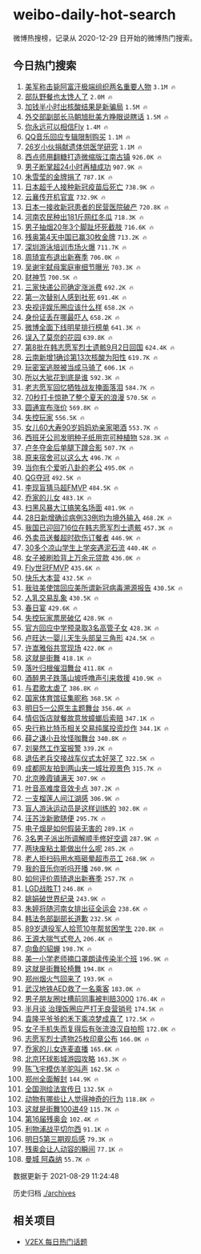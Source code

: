 # weibo-daily-hot-search

微博热搜榜，记录从 2020-12-29 日开始的微博热门搜索。

## 今日热门搜索

<!-- BEGIN -->

1. [美军称击毙阿富汗极端组织两名重要人物](https://s.weibo.com/weibo?q=%23%E7%BE%8E%E5%86%9B%E7%A7%B0%E5%87%BB%E6%AF%99%E9%98%BF%E5%AF%8C%E6%B1%97%E6%9E%81%E7%AB%AF%E7%BB%84%E7%BB%87%E4%B8%A4%E5%90%8D%E9%87%8D%E8%A6%81%E4%BA%BA%E7%89%A9%23&Refer=top) `3.1M 🔥`
1. [部队野餐也太馋人了](https://s.weibo.com/weibo?q=%23%E9%83%A8%E9%98%9F%E9%87%8E%E9%A4%90%E4%B9%9F%E5%A4%AA%E9%A6%8B%E4%BA%BA%E4%BA%86%23&Refer=top) `2.0M 🔥`
1. [加钱半小时出核酸结果是新骗局](https://s.weibo.com/weibo?q=%23%E5%8A%A0%E9%92%B1%E5%8D%8A%E5%B0%8F%E6%97%B6%E5%87%BA%E6%A0%B8%E9%85%B8%E7%BB%93%E6%9E%9C%E6%98%AF%E6%96%B0%E9%AA%97%E5%B1%80%23&Refer=top) `1.5M 🔥`
1. [外交部副部长马朝旭批美方睁眼说瞎话](https://s.weibo.com/weibo?q=%23%E5%A4%96%E4%BA%A4%E9%83%A8%E5%89%AF%E9%83%A8%E9%95%BF%E9%A9%AC%E6%9C%9D%E6%97%AD%E6%89%B9%E7%BE%8E%E6%96%B9%E7%9D%81%E7%9C%BC%E8%AF%B4%E7%9E%8E%E8%AF%9D%23&Refer=top) `1.5M 🔥`
1. [你永远可以相信Fly](https://s.weibo.com/weibo?q=%23%E4%BD%A0%E6%B0%B8%E8%BF%9C%E5%8F%AF%E4%BB%A5%E7%9B%B8%E4%BF%A1Fly%23&Refer=top) `1.4M 🔥`
1. [QQ音乐回应专辑限制购买](https://s.weibo.com/weibo?q=%23QQ%E9%9F%B3%E4%B9%90%E5%9B%9E%E5%BA%94%E4%B8%93%E8%BE%91%E9%99%90%E5%88%B6%E8%B4%AD%E4%B9%B0%23&Refer=top) `1.1M 🔥`
1. [26岁小伙捐献遗体供医学研究](https://s.weibo.com/weibo?q=%2326%E5%B2%81%E5%B0%8F%E4%BC%99%E6%8D%90%E7%8C%AE%E9%81%97%E4%BD%93%E4%BE%9B%E5%8C%BB%E5%AD%A6%E7%A0%94%E7%A9%B6%23&Refer=top) `1.1M 🔥`
1. [西点师用翻糖打造微缩版江南古镇](https://s.weibo.com/weibo?q=%23%E8%A5%BF%E7%82%B9%E5%B8%88%E7%94%A8%E7%BF%BB%E7%B3%96%E6%89%93%E9%80%A0%E5%BE%AE%E7%BC%A9%E7%89%88%E6%B1%9F%E5%8D%97%E5%8F%A4%E9%95%87%23&Refer=top) `926.0K 🔥`
1. [男子断掌超24小时再植成功](https://s.weibo.com/weibo?q=%23%E7%94%B7%E5%AD%90%E6%96%AD%E6%8E%8C%E8%B6%8524%E5%B0%8F%E6%97%B6%E5%86%8D%E6%A4%8D%E6%88%90%E5%8A%9F%23&Refer=top) `907.9K 🔥`
1. [朱雪莹的金牌捐了](https://s.weibo.com/weibo?q=%23%E6%9C%B1%E9%9B%AA%E8%8E%B9%E7%9A%84%E9%87%91%E7%89%8C%E6%8D%90%E4%BA%86%23&Refer=top) `787.1K 🔥`
1. [日本超千人接种新冠疫苗后死亡](https://s.weibo.com/weibo?q=%23%E6%97%A5%E6%9C%AC%E8%B6%85%E5%8D%83%E4%BA%BA%E6%8E%A5%E7%A7%8D%E6%96%B0%E5%86%A0%E7%96%AB%E8%8B%97%E5%90%8E%E6%AD%BB%E4%BA%A1%23&Refer=top) `738.9K 🔥`
1. [云襄传开机官宣](https://s.weibo.com/weibo?q=%23%E4%BA%91%E8%A5%84%E4%BC%A0%E5%BC%80%E6%9C%BA%E5%AE%98%E5%AE%A3%23&Refer=top) `732.9K 🔥`
1. [日本一接收新冠患者的民营医院破产](https://s.weibo.com/weibo?q=%23%E6%97%A5%E6%9C%AC%E4%B8%80%E6%8E%A5%E6%94%B6%E6%96%B0%E5%86%A0%E6%82%A3%E8%80%85%E7%9A%84%E6%B0%91%E8%90%A5%E5%8C%BB%E9%99%A2%E7%A0%B4%E4%BA%A7%23&Refer=top) `720.8K 🔥`
1. [河南农民种出181斤网红冬瓜](https://s.weibo.com/weibo?q=%23%E6%B2%B3%E5%8D%97%E5%86%9C%E6%B0%91%E7%A7%8D%E5%87%BA181%E6%96%A4%E7%BD%91%E7%BA%A2%E5%86%AC%E7%93%9C%23&Refer=top) `718.3K 🔥`
1. [男子抽烟20年3个脚趾坏死截肢](https://s.weibo.com/weibo?q=%23%E7%94%B7%E5%AD%90%E6%8A%BD%E7%83%9F20%E5%B9%B43%E4%B8%AA%E8%84%9A%E8%B6%BE%E5%9D%8F%E6%AD%BB%E6%88%AA%E8%82%A2%23&Refer=top) `716.6K 🔥`
1. [残奥第4天中国已赢30枚金牌](https://s.weibo.com/weibo?q=%23%E6%AE%8B%E5%A5%A5%E7%AC%AC4%E5%A4%A9%E4%B8%AD%E5%9B%BD%E5%B7%B2%E8%B5%A230%E6%9E%9A%E9%87%91%E7%89%8C%23&Refer=top) `713.2K 🔥`
1. [深圳游泳培训市场火爆](https://s.weibo.com/weibo?q=%E6%B7%B1%E5%9C%B3%E6%B8%B8%E6%B3%B3%E5%9F%B9%E8%AE%AD%E5%B8%82%E5%9C%BA%E7%81%AB%E7%88%86&Refer=top) `711.7K 🔥`
1. [周琦宣布退出新赛季](https://s.weibo.com/weibo?q=%23%E5%91%A8%E7%90%A6%E5%AE%A3%E5%B8%83%E9%80%80%E5%87%BA%E6%96%B0%E8%B5%9B%E5%AD%A3%23&Refer=top) `706.0K 🔥`
1. [吴谢宇弑母案庭审细节曝光](https://s.weibo.com/weibo?q=%23%E5%90%B4%E8%B0%A2%E5%AE%87%E5%BC%91%E6%AF%8D%E6%A1%88%E5%BA%AD%E5%AE%A1%E7%BB%86%E8%8A%82%E6%9B%9D%E5%85%89%23&Refer=top) `703.3K 🔥`
1. [财神节](https://s.weibo.com/weibo?q=%E8%B4%A2%E7%A5%9E%E8%8A%82&Refer=top) `700.5K 🔥`
1. [三家快递公司确定涨派费](https://s.weibo.com/weibo?q=%23%E4%B8%89%E5%AE%B6%E5%BF%AB%E9%80%92%E5%85%AC%E5%8F%B8%E7%A1%AE%E5%AE%9A%E6%B6%A8%E6%B4%BE%E8%B4%B9%23&Refer=top) `692.2K 🔥`
1. [第一次替别人感到社死](https://s.weibo.com/weibo?q=%23%E7%AC%AC%E4%B8%80%E6%AC%A1%E6%9B%BF%E5%88%AB%E4%BA%BA%E6%84%9F%E5%88%B0%E7%A4%BE%E6%AD%BB%23&Refer=top) `691.4K 🔥`
1. [央视评娱乐圈应该什么样](https://s.weibo.com/weibo?q=%23%E5%A4%AE%E8%A7%86%E8%AF%84%E5%A8%B1%E4%B9%90%E5%9C%88%E5%BA%94%E8%AF%A5%E4%BB%80%E4%B9%88%E6%A0%B7%23&Refer=top) `658.2K 🔥`
1. [身份证丢在哪最吓人](https://s.weibo.com/weibo?q=%23%E8%BA%AB%E4%BB%BD%E8%AF%81%E4%B8%A2%E5%9C%A8%E5%93%AA%E6%9C%80%E5%90%93%E4%BA%BA%23&Refer=top) `658.2K 🔥`
1. [微博全面下线明星排行榜单](https://s.weibo.com/weibo?q=%23%E5%BE%AE%E5%8D%9A%E5%85%A8%E9%9D%A2%E4%B8%8B%E7%BA%BF%E6%98%8E%E6%98%9F%E6%8E%92%E8%A1%8C%E6%A6%9C%E5%8D%95%23&Refer=top) `641.3K 🔥`
1. [误入了莫奈的花园](https://s.weibo.com/weibo?q=%23%E8%AF%AF%E5%85%A5%E4%BA%86%E8%8E%AB%E5%A5%88%E7%9A%84%E8%8A%B1%E5%9B%AD%23&Refer=top) `639.8K 🔥`
1. [第8批在韩志愿军烈士遗骸9月2日回国](https://s.weibo.com/weibo?q=%23%E7%AC%AC8%E6%89%B9%E5%9C%A8%E9%9F%A9%E5%BF%97%E6%84%BF%E5%86%9B%E7%83%88%E5%A3%AB%E9%81%97%E9%AA%B89%E6%9C%882%E6%97%A5%E5%9B%9E%E5%9B%BD%23&Refer=top) `624.4K 🔥`
1. [云南新增1确诊第13次核酸为阳性](https://s.weibo.com/weibo?q=%23%E4%BA%91%E5%8D%97%E6%96%B0%E5%A2%9E1%E7%A1%AE%E8%AF%8A%E7%AC%AC13%E6%AC%A1%E6%A0%B8%E9%85%B8%E4%B8%BA%E9%98%B3%E6%80%A7%23&Refer=top) `619.7K 🔥`
1. [玩密室逃脱被当成马骑了](https://s.weibo.com/weibo?q=%23%E7%8E%A9%E5%AF%86%E5%AE%A4%E9%80%83%E8%84%B1%E8%A2%AB%E5%BD%93%E6%88%90%E9%A9%AC%E9%AA%91%E4%BA%86%23&Refer=top) `606.1K 🔥`
1. [所以大呲花到底是谁](https://s.weibo.com/weibo?q=%23%E6%89%80%E4%BB%A5%E5%A4%A7%E5%91%B2%E8%8A%B1%E5%88%B0%E5%BA%95%E6%98%AF%E8%B0%81%23&Refer=top) `592.3K 🔥`
1. [老志愿军回忆牺牲战友掩面落泪](https://s.weibo.com/weibo?q=%23%E8%80%81%E5%BF%97%E6%84%BF%E5%86%9B%E5%9B%9E%E5%BF%86%E7%89%BA%E7%89%B2%E6%88%98%E5%8F%8B%E6%8E%A9%E9%9D%A2%E8%90%BD%E6%B3%AA%23&Refer=top) `584.7K 🔥`
1. [70秒打卡惊艳了整个夏天的浪漫](https://s.weibo.com/weibo?q=%2370%E7%A7%92%E6%89%93%E5%8D%A1%E6%83%8A%E8%89%B3%E4%BA%86%E6%95%B4%E4%B8%AA%E5%A4%8F%E5%A4%A9%E7%9A%84%E6%B5%AA%E6%BC%AB%23&Refer=top) `570.5K 🔥`
1. [圆通宣布涨价](https://s.weibo.com/weibo?q=%23%E5%9C%86%E9%80%9A%E5%AE%A3%E5%B8%83%E6%B6%A8%E4%BB%B7%23&Refer=top) `569.8K 🔥`
1. [失控玩家](https://s.weibo.com/weibo?q=%E5%A4%B1%E6%8E%A7%E7%8E%A9%E5%AE%B6&Refer=top) `556.5K 🔥`
1. [女儿60大寿90岁妈妈劝亲家喝酒](https://s.weibo.com/weibo?q=%23%E5%A5%B3%E5%84%BF60%E5%A4%A7%E5%AF%BF90%E5%B2%81%E5%A6%88%E5%A6%88%E5%8A%9D%E4%BA%B2%E5%AE%B6%E5%96%9D%E9%85%92%23&Refer=top) `553.7K 🔥`
1. [西班牙公司发明种子纸用完可种植物](https://s.weibo.com/weibo?q=%23%E8%A5%BF%E7%8F%AD%E7%89%99%E5%85%AC%E5%8F%B8%E5%8F%91%E6%98%8E%E7%A7%8D%E5%AD%90%E7%BA%B8%E7%94%A8%E5%AE%8C%E5%8F%AF%E7%A7%8D%E6%A4%8D%E7%89%A9%23&Refer=top) `528.3K 🔥`
1. [卢冬夺金后单腿下蹲合影](https://s.weibo.com/weibo?q=%23%E5%8D%A2%E5%86%AC%E5%A4%BA%E9%87%91%E5%90%8E%E5%8D%95%E8%85%BF%E4%B8%8B%E8%B9%B2%E5%90%88%E5%BD%B1%23&Refer=top) `507.7K 🔥`
1. [原来宿舍可以这么大](https://s.weibo.com/weibo?q=%23%E5%8E%9F%E6%9D%A5%E5%AE%BF%E8%88%8D%E5%8F%AF%E4%BB%A5%E8%BF%99%E4%B9%88%E5%A4%A7%23&Refer=top) `496.7K 🔥`
1. [当你有个爱听八卦的老公](https://s.weibo.com/weibo?q=%23%E5%BD%93%E4%BD%A0%E6%9C%89%E4%B8%AA%E7%88%B1%E5%90%AC%E5%85%AB%E5%8D%A6%E7%9A%84%E8%80%81%E5%85%AC%23&Refer=top) `495.0K 🔥`
1. [QG夺冠](https://s.weibo.com/weibo?q=%23QG%E5%A4%BA%E5%86%A0%23&Refer=top) `492.5K 🔥`
1. [李现盲猜马超FMVP](https://s.weibo.com/weibo?q=%23%E6%9D%8E%E7%8E%B0%E7%9B%B2%E7%8C%9C%E9%A9%AC%E8%B6%85FMVP%23&Refer=top) `484.5K 🔥`
1. [乔家的儿女](https://s.weibo.com/weibo?q=%E4%B9%94%E5%AE%B6%E7%9A%84%E5%84%BF%E5%A5%B3&Refer=top) `483.1K 🔥`
1. [扫黑风暴大江搞笑名场面](https://s.weibo.com/weibo?q=%23%E6%89%AB%E9%BB%91%E9%A3%8E%E6%9A%B4%E5%A4%A7%E6%B1%9F%E6%90%9E%E7%AC%91%E5%90%8D%E5%9C%BA%E9%9D%A2%23&Refer=top) `481.9K 🔥`
1. [28日新增确诊病例33例均为境外输入](https://s.weibo.com/weibo?q=%2328%E6%97%A5%E6%96%B0%E5%A2%9E%E7%A1%AE%E8%AF%8A%E7%97%85%E4%BE%8B33%E4%BE%8B%E5%9D%87%E4%B8%BA%E5%A2%83%E5%A4%96%E8%BE%93%E5%85%A5%23&Refer=top) `468.2K 🔥`
1. [我国已迎回716位在韩志愿军烈士遗骸](https://s.weibo.com/weibo?q=%23%E6%88%91%E5%9B%BD%E5%B7%B2%E8%BF%8E%E5%9B%9E716%E4%BD%8D%E5%9C%A8%E9%9F%A9%E5%BF%97%E6%84%BF%E5%86%9B%E7%83%88%E5%A3%AB%E9%81%97%E9%AA%B8%23&Refer=top) `457.3K 🔥`
1. [外卖员送餐超时砍伤订餐者](https://s.weibo.com/weibo?q=%23%E5%A4%96%E5%8D%96%E5%91%98%E9%80%81%E9%A4%90%E8%B6%85%E6%97%B6%E7%A0%8D%E4%BC%A4%E8%AE%A2%E9%A4%90%E8%80%85%23&Refer=top) `446.9K 🔥`
1. [30多个凉山学生上学突遇泥石流](https://s.weibo.com/weibo?q=%2330%E5%A4%9A%E4%B8%AA%E5%87%89%E5%B1%B1%E5%AD%A6%E7%94%9F%E4%B8%8A%E5%AD%A6%E7%AA%81%E9%81%87%E6%B3%A5%E7%9F%B3%E6%B5%81%23&Refer=top) `440.4K 🔥`
1. [女子被刷脸背上万余元贷款](https://s.weibo.com/weibo?q=%E5%A5%B3%E5%AD%90%E8%A2%AB%E5%88%B7%E8%84%B8%E8%83%8C%E4%B8%8A%E4%B8%87%E4%BD%99%E5%85%83%E8%B4%B7%E6%AC%BE&Refer=top) `436.0K 🔥`
1. [Fly世冠FMVP](https://s.weibo.com/weibo?q=%23Fly%E4%B8%96%E5%86%A0FMVP%23&Refer=top) `435.6K 🔥`
1. [快乐大本营](https://s.weibo.com/weibo?q=%E5%BF%AB%E4%B9%90%E5%A4%A7%E6%9C%AC%E8%90%A5&Refer=top) `432.5K 🔥`
1. [我驻美使馆回应美所谓新冠病毒溯源报告](https://s.weibo.com/weibo?q=%23%E6%88%91%E9%A9%BB%E7%BE%8E%E4%BD%BF%E9%A6%86%E5%9B%9E%E5%BA%94%E7%BE%8E%E6%89%80%E8%B0%93%E6%96%B0%E5%86%A0%E7%97%85%E6%AF%92%E6%BA%AF%E6%BA%90%E6%8A%A5%E5%91%8A%23&Refer=top) `430.5K 🔥`
1. [人乳交易乱象](https://s.weibo.com/weibo?q=%23%E4%BA%BA%E4%B9%B3%E4%BA%A4%E6%98%93%E4%B9%B1%E8%B1%A1%23&Refer=top) `430.5K 🔥`
1. [春日宴](https://s.weibo.com/weibo?q=%E6%98%A5%E6%97%A5%E5%AE%B4&Refer=top) `429.6K 🔥`
1. [失控玩家票房破亿](https://s.weibo.com/weibo?q=%23%E5%A4%B1%E6%8E%A7%E7%8E%A9%E5%AE%B6%E7%A5%A8%E6%88%BF%E7%A0%B4%E4%BA%BF%23&Refer=top) `428.9K 🔥`
1. [官方回应中学预录取3名高管子女](https://s.weibo.com/weibo?q=%23%E5%AE%98%E6%96%B9%E5%9B%9E%E5%BA%94%E4%B8%AD%E5%AD%A6%E9%A2%84%E5%BD%95%E5%8F%963%E5%90%8D%E9%AB%98%E7%AE%A1%E5%AD%90%E5%A5%B3%23&Refer=top) `428.3K 🔥`
1. [卢旺达一婴儿天生头部呈三角形](https://s.weibo.com/weibo?q=%23%E5%8D%A2%E6%97%BA%E8%BE%BE%E4%B8%80%E5%A9%B4%E5%84%BF%E5%A4%A9%E7%94%9F%E5%A4%B4%E9%83%A8%E5%91%88%E4%B8%89%E8%A7%92%E5%BD%A2%23&Refer=top) `424.5K 🔥`
1. [许嵩雅俗共赏现场](https://s.weibo.com/weibo?q=%23%E8%AE%B8%E5%B5%A9%E9%9B%85%E4%BF%97%E5%85%B1%E8%B5%8F%E7%8E%B0%E5%9C%BA%23&Refer=top) `422.0K 🔥`
1. [这就是街舞](https://s.weibo.com/weibo?q=%E8%BF%99%E5%B0%B1%E6%98%AF%E8%A1%97%E8%88%9E&Refer=top) `418.1K 🔥`
1. [落叶归根催泪舞台](https://s.weibo.com/weibo?q=%23%E8%90%BD%E5%8F%B6%E5%BD%92%E6%A0%B9%E5%82%AC%E6%B3%AA%E8%88%9E%E5%8F%B0%23&Refer=top) `411.8K 🔥`
1. [酒醉男子跌落山坡呼噜声引来救援](https://s.weibo.com/weibo?q=%23%E9%85%92%E9%86%89%E7%94%B7%E5%AD%90%E8%B7%8C%E8%90%BD%E5%B1%B1%E5%9D%A1%E5%91%BC%E5%99%9C%E5%A3%B0%E5%BC%95%E6%9D%A5%E6%95%91%E6%8F%B4%23&Refer=top) `410.9K 🔥`
1. [与君歌太虐了](https://s.weibo.com/weibo?q=%23%E4%B8%8E%E5%90%9B%E6%AD%8C%E5%A4%AA%E8%99%90%E4%BA%86%23&Refer=top) `386.8K 🔥`
1. [国家体育馆征集昵称](https://s.weibo.com/weibo?q=%23%E5%9B%BD%E5%AE%B6%E4%BD%93%E8%82%B2%E9%A6%86%E5%BE%81%E9%9B%86%E6%98%B5%E7%A7%B0%23&Refer=top) `368.5K 🔥`
1. [明日5一公原生主题舞台](https://s.weibo.com/weibo?q=%23%E6%98%8E%E6%97%A55%E4%B8%80%E5%85%AC%E5%8E%9F%E7%94%9F%E4%B8%BB%E9%A2%98%E8%88%9E%E5%8F%B0%23&Refer=top) `356.4K 🔥`
1. [情侣饭店就餐故意放蟑螂后索赔](https://s.weibo.com/weibo?q=%23%E6%83%85%E4%BE%A3%E9%A5%AD%E5%BA%97%E5%B0%B1%E9%A4%90%E6%95%85%E6%84%8F%E6%94%BE%E8%9F%91%E8%9E%82%E5%90%8E%E7%B4%A2%E8%B5%94%23&Refer=top) `347.1K 🔥`
1. [央行称比特币相关交易纯属投资炒作](https://s.weibo.com/weibo?q=%23%E5%A4%AE%E8%A1%8C%E7%A7%B0%E6%AF%94%E7%89%B9%E5%B8%81%E7%9B%B8%E5%85%B3%E4%BA%A4%E6%98%93%E7%BA%AF%E5%B1%9E%E6%8A%95%E8%B5%84%E7%82%92%E4%BD%9C%23&Refer=top) `344.1K 🔥`
1. [薛之谦小丑妆怪咖舞台](https://s.weibo.com/weibo?q=%23%E8%96%9B%E4%B9%8B%E8%B0%A6%E5%B0%8F%E4%B8%91%E5%A6%86%E6%80%AA%E5%92%96%E8%88%9E%E5%8F%B0%23&Refer=top) `340.8K 🔥`
1. [刘昊然工作室报警](https://s.weibo.com/weibo?q=%23%E5%88%98%E6%98%8A%E7%84%B6%E5%B7%A5%E4%BD%9C%E5%AE%A4%E6%8A%A5%E8%AD%A6%23&Refer=top) `339.2K 🔥`
1. [退伍老兵交接战车仪式太好哭了](https://s.weibo.com/weibo?q=%23%E9%80%80%E4%BC%8D%E8%80%81%E5%85%B5%E4%BA%A4%E6%8E%A5%E6%88%98%E8%BD%A6%E4%BB%AA%E5%BC%8F%E5%A4%AA%E5%A5%BD%E5%93%AD%E4%BA%86%23&Refer=top) `322.5K 🔥`
1. [成都网友拍到两山夹一城壮观景色](https://s.weibo.com/weibo?q=%23%E6%88%90%E9%83%BD%E7%BD%91%E5%8F%8B%E6%8B%8D%E5%88%B0%E4%B8%A4%E5%B1%B1%E5%A4%B9%E4%B8%80%E5%9F%8E%E5%A3%AE%E8%A7%82%E6%99%AF%E8%89%B2%23&Refer=top) `315.7K 🔥`
1. [北京晚霞铺满天](https://s.weibo.com/weibo?q=%23%E5%8C%97%E4%BA%AC%E6%99%9A%E9%9C%9E%E9%93%BA%E6%BB%A1%E5%A4%A9%23&Refer=top) `307.9K 🔥`
1. [叶音高难度音效卡点](https://s.weibo.com/weibo?q=%E5%8F%B6%E9%9F%B3%E9%AB%98%E9%9A%BE%E5%BA%A6%E9%9F%B3%E6%95%88%E5%8D%A1%E7%82%B9&Refer=top) `307.2K 🔥`
1. [一支榴莲人间江湖感](https://s.weibo.com/weibo?q=%23%E4%B8%80%E6%94%AF%E6%A6%B4%E8%8E%B2%E4%BA%BA%E9%97%B4%E6%B1%9F%E6%B9%96%E6%84%9F%23&Refer=top) `306.9K 🔥`
1. [盲人游泳运动员是这样训练的](https://s.weibo.com/weibo?q=%23%E7%9B%B2%E4%BA%BA%E6%B8%B8%E6%B3%B3%E8%BF%90%E5%8A%A8%E5%91%98%E6%98%AF%E8%BF%99%E6%A0%B7%E8%AE%AD%E7%BB%83%E7%9A%84%23&Refer=top) `302.0K 🔥`
1. [汪苏泷新歌随便](https://s.weibo.com/weibo?q=%23%E6%B1%AA%E8%8B%8F%E6%B3%B7%E6%96%B0%E6%AD%8C%E9%9A%8F%E4%BE%BF%23&Refer=top) `295.7K 🔥`
1. [电子烟是如何假装无害的](https://s.weibo.com/weibo?q=%23%E7%94%B5%E5%AD%90%E7%83%9F%E6%98%AF%E5%A6%82%E4%BD%95%E5%81%87%E8%A3%85%E6%97%A0%E5%AE%B3%E7%9A%84%23&Refer=top) `289.1K 🔥`
1. [3名男子派出所调解顺手修好空调](https://s.weibo.com/weibo?q=%233%E5%90%8D%E7%94%B7%E5%AD%90%E6%B4%BE%E5%87%BA%E6%89%80%E8%B0%83%E8%A7%A3%E9%A1%BA%E6%89%8B%E4%BF%AE%E5%A5%BD%E7%A9%BA%E8%B0%83%23&Refer=top) `287.9K 🔥`
1. [两块废粘土能做出什么呢](https://s.weibo.com/weibo?q=%23%E4%B8%A4%E5%9D%97%E5%BA%9F%E7%B2%98%E5%9C%9F%E8%83%BD%E5%81%9A%E5%87%BA%E4%BB%80%E4%B9%88%E5%91%A2%23&Refer=top) `285.2K 🔥`
1. [老人拒扫码用水瓶砸晕超市员工](https://s.weibo.com/weibo?q=%23%E8%80%81%E4%BA%BA%E6%8B%92%E6%89%AB%E7%A0%81%E7%94%A8%E6%B0%B4%E7%93%B6%E7%A0%B8%E6%99%95%E8%B6%85%E5%B8%82%E5%91%98%E5%B7%A5%23&Refer=top) `268.9K 🔥`
1. [我的音乐你听吗开播](https://s.weibo.com/weibo?q=%23%E6%88%91%E7%9A%84%E9%9F%B3%E4%B9%90%E4%BD%A0%E5%90%AC%E5%90%97%E5%BC%80%E6%92%AD%23&Refer=top) `260.9K 🔥`
1. [如何评价周琦退出新赛季](https://s.weibo.com/weibo?q=%23%E5%A6%82%E4%BD%95%E8%AF%84%E4%BB%B7%E5%91%A8%E7%90%A6%E9%80%80%E5%87%BA%E6%96%B0%E8%B5%9B%E5%AD%A3%23&Refer=top) `257.7K 🔥`
1. [LGD战胜T1](https://s.weibo.com/weibo?q=LGD%E6%88%98%E8%83%9CT1&Refer=top) `246.8K 🔥`
1. [姚娟破世界纪录](https://s.weibo.com/weibo?q=%23%E5%A7%9A%E5%A8%9F%E7%A0%B4%E4%B8%96%E7%95%8C%E7%BA%AA%E5%BD%95%23&Refer=top) `243.9K 🔥`
1. [朱婷将随河南女排出征全运会](https://s.weibo.com/weibo?q=%23%E6%9C%B1%E5%A9%B7%E5%B0%86%E9%9A%8F%E6%B2%B3%E5%8D%97%E5%A5%B3%E6%8E%92%E5%87%BA%E5%BE%81%E5%85%A8%E8%BF%90%E4%BC%9A%23&Refer=top) `238.6K 🔥`
1. [韩法务部副部长道歉](https://s.weibo.com/weibo?q=%23%E9%9F%A9%E6%B3%95%E5%8A%A1%E9%83%A8%E5%89%AF%E9%83%A8%E9%95%BF%E9%81%93%E6%AD%89%23&Refer=top) `232.5K 🔥`
1. [89岁退役军人拾荒10年帮贫困学生](https://s.weibo.com/weibo?q=%2389%E5%B2%81%E9%80%80%E5%BD%B9%E5%86%9B%E4%BA%BA%E6%8B%BE%E8%8D%9210%E5%B9%B4%E5%B8%AE%E8%B4%AB%E5%9B%B0%E5%AD%A6%E7%94%9F%23&Refer=top) `220.8K 🔥`
1. [王源大喘气式夸人](https://s.weibo.com/weibo?q=%23%E7%8E%8B%E6%BA%90%E5%A4%A7%E5%96%98%E6%B0%94%E5%BC%8F%E5%A4%B8%E4%BA%BA%23&Refer=top) `206.4K 🔥`
1. [向鱼的貂蝉](https://s.weibo.com/weibo?q=%23%E5%90%91%E9%B1%BC%E7%9A%84%E8%B2%82%E8%9D%89%23&Refer=top) `198.7K 🔥`
1. [美一小学老师摘口罩朗读传染半个班](https://s.weibo.com/weibo?q=%23%E7%BE%8E%E4%B8%80%E5%B0%8F%E5%AD%A6%E8%80%81%E5%B8%88%E6%91%98%E5%8F%A3%E7%BD%A9%E6%9C%97%E8%AF%BB%E4%BC%A0%E6%9F%93%E5%8D%8A%E4%B8%AA%E7%8F%AD%23&Refer=top) `196.9K 🔥`
1. [这就是街舞轮椅舞](https://s.weibo.com/weibo?q=%E8%BF%99%E5%B0%B1%E6%98%AF%E8%A1%97%E8%88%9E%E8%BD%AE%E6%A4%85%E8%88%9E&Refer=top) `194.8K 🔥`
1. [郑州烟火气回来了](https://s.weibo.com/weibo?q=%23%E9%83%91%E5%B7%9E%E7%83%9F%E7%81%AB%E6%B0%94%E5%9B%9E%E6%9D%A5%E4%BA%86%23&Refer=top) `193.9K 🔥`
1. [武汉地铁AED救了一名乘客](https://s.weibo.com/weibo?q=%23%E6%AD%A6%E6%B1%89%E5%9C%B0%E9%93%81AED%E6%95%91%E4%BA%86%E4%B8%80%E5%90%8D%E4%B9%98%E5%AE%A2%23&Refer=top) `183.0K 🔥`
1. [男子朋友圈吐槽前同事被判赔3000](https://s.weibo.com/weibo?q=%23%E7%94%B7%E5%AD%90%E6%9C%8B%E5%8F%8B%E5%9C%88%E5%90%90%E6%A7%BD%E5%89%8D%E5%90%8C%E4%BA%8B%E8%A2%AB%E5%88%A4%E8%B5%943000%23&Refer=top) `176.4K 🔥`
1. [半月谈 治理饭圈应严打无良营销号](https://s.weibo.com/weibo?q=%E5%8D%8A%E6%9C%88%E8%B0%88%20%E6%B2%BB%E7%90%86%E9%A5%AD%E5%9C%88%E5%BA%94%E4%B8%A5%E6%89%93%E6%97%A0%E8%89%AF%E8%90%A5%E9%94%80%E5%8F%B7&Refer=top) `174.5K 🔥`
1. [袁隆平爷爷的禾下乘凉梦成真了](https://s.weibo.com/weibo?q=%23%E8%A2%81%E9%9A%86%E5%B9%B3%E7%88%B7%E7%88%B7%E7%9A%84%E7%A6%BE%E4%B8%8B%E4%B9%98%E5%87%89%E6%A2%A6%E6%88%90%E7%9C%9F%E4%BA%86%23&Refer=top) `172.5K 🔥`
1. [女子手机失而复得后有张流浪汉自拍照](https://s.weibo.com/weibo?q=%E5%A5%B3%E5%AD%90%E6%89%8B%E6%9C%BA%E5%A4%B1%E8%80%8C%E5%A4%8D%E5%BE%97%E5%90%8E%E6%9C%89%E5%BC%A0%E6%B5%81%E6%B5%AA%E6%B1%89%E8%87%AA%E6%8B%8D%E7%85%A7&Refer=top) `172.0K 🔥`
1. [志愿军烈士遗物25枚印章公布](https://s.weibo.com/weibo?q=%23%E5%BF%97%E6%84%BF%E5%86%9B%E7%83%88%E5%A3%AB%E9%81%97%E7%89%A925%E6%9E%9A%E5%8D%B0%E7%AB%A0%E5%85%AC%E5%B8%83%23&Refer=top) `166.0K 🔥`
1. [乔家的儿女连麦直播](https://s.weibo.com/weibo?q=%23%E4%B9%94%E5%AE%B6%E7%9A%84%E5%84%BF%E5%A5%B3%E8%BF%9E%E9%BA%A6%E7%9B%B4%E6%92%AD%23&Refer=top) `165.6K 🔥`
1. [北京环球影城游园攻略](https://s.weibo.com/weibo?q=%23%E5%8C%97%E4%BA%AC%E7%8E%AF%E7%90%83%E5%BD%B1%E5%9F%8E%E6%B8%B8%E5%9B%AD%E6%94%BB%E7%95%A5%23&Refer=top) `163.3K 🔥`
1. [陈飞宇模仿羊驼叫声](https://s.weibo.com/weibo?q=%23%E9%99%88%E9%A3%9E%E5%AE%87%E6%A8%A1%E4%BB%BF%E7%BE%8A%E9%A9%BC%E5%8F%AB%E5%A3%B0%23&Refer=top) `162.5K 🔥`
1. [郑州全面解封](https://s.weibo.com/weibo?q=%23%E9%83%91%E5%B7%9E%E5%85%A8%E9%9D%A2%E8%A7%A3%E5%B0%81%23&Refer=top) `144.9K 🔥`
1. [全国测绘法宣传日](https://s.weibo.com/weibo?q=%E5%85%A8%E5%9B%BD%E6%B5%8B%E7%BB%98%E6%B3%95%E5%AE%A3%E4%BC%A0%E6%97%A5&Refer=top) `132.5K 🔥`
1. [动物有哪些让人觉得神奇的行为](https://s.weibo.com/weibo?q=%23%E5%8A%A8%E7%89%A9%E6%9C%89%E5%93%AA%E4%BA%9B%E8%AE%A9%E4%BA%BA%E8%A7%89%E5%BE%97%E7%A5%9E%E5%A5%87%E7%9A%84%E8%A1%8C%E4%B8%BA%23&Refer=top) `118.8K 🔥`
1. [这就是街舞100进49](https://s.weibo.com/weibo?q=%E8%BF%99%E5%B0%B1%E6%98%AF%E8%A1%97%E8%88%9E100%E8%BF%9B49&Refer=top) `115.7K 🔥`
1. [第16届残奥会](https://s.weibo.com/weibo?q=%23%E7%AC%AC16%E5%B1%8A%E6%AE%8B%E5%A5%A5%E4%BC%9A%23&Refer=top) `102.4K 🔥`
1. [利物浦战平切尔西](https://s.weibo.com/weibo?q=%E5%88%A9%E7%89%A9%E6%B5%A6%E6%88%98%E5%B9%B3%E5%88%87%E5%B0%94%E8%A5%BF&Refer=top) `91.1K 🔥`
1. [明日5第三期观后感](https://s.weibo.com/weibo?q=%23%E6%98%8E%E6%97%A55%E7%AC%AC%E4%B8%89%E6%9C%9F%E8%A7%82%E5%90%8E%E6%84%9F%23&Refer=top) `79.3K 🔥`
1. [残奥会让人动容的瞬间](https://s.weibo.com/weibo?q=%23%E6%AE%8B%E5%A5%A5%E4%BC%9A%E8%AE%A9%E4%BA%BA%E5%8A%A8%E5%AE%B9%E7%9A%84%E7%9E%AC%E9%97%B4%23&Refer=top) `77.1K 🔥`
1. [曼城 阿森纳](https://s.weibo.com/weibo?q=%E6%9B%BC%E5%9F%8E%20%E9%98%BF%E6%A3%AE%E7%BA%B3&Refer=top) `55.7K 🔥`

数据更新于 2021-08-29 11:24:48

<!-- END -->

历史归档 [./archives](./archives)

## 相关项目

- [V2EX 每日热门话题](https://github.com/boojack/v2ex-daily-hot-topic)
